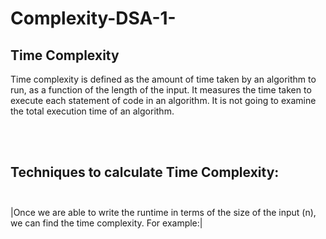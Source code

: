 # Complexity-DSA-1-



## Time Complexity

<p>Time complexity is defined as the amount of time taken by an algorithm to run, as a function of the length of the input. It measures the time taken to execute each statement of code in an algorithm. It is not going to examine the total execution time of an algorithm.</p><br></br>
 
## Techniques to calculate Time Complexity:<br></br>
|Once we are able to write the runtime in terms of the size of the input (n), we can find the time complexity. For example:|
